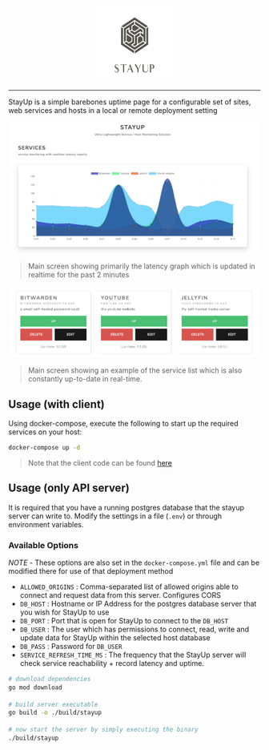 <p align="center">
  <img src=".github/media/logo.png" width="150px" height="150px" alt="StayUp Logo"/>
  
  <hr/>
</p>

StayUp is a simple barebones uptime page for a configurable set of sites, web services and hosts in a local or remote deployment setting

<p align="center">
  <img src=".github/media/main-screen.png" alt="StayUp Logo"/>
</p>

> Main screen showing primarily the latency graph which is updated in realtime for the past 2 minutes

<p align="center">
  <img src=".github/media/service-list.png" alt="StayUp Logo"/>
</p>

> Main screen showing an example of the service list which is also constantly up-to-date in real-time.

## Usage (with client)

Using docker-compose, execute the following to start up the required services on your host:

```bash
docker-compose up -d
```

> Note that the client code can be found [here](https://github.com/systemfiles/stay-up-client)

## Usage (only API server)

It is required that you have a running postgres database that the stayup server can write to. Modify the settings in a file (`.env`) or through environment variables.

### Available Options

*NOTE* - These options are also set in the `docker-compose.yml` file and can be modified there for use of that deployment method

- `ALLOWED_ORIGINS` : Comma-separated list of allowed origins able to connect and request data from this server. Configures CORS
- `DB_HOST` : Hostname or IP Address for the postgres database server that you wish for StayUp to use
- `DB_PORT` : Port that is open for StayUp to connect to the `DB_HOST`
- `DB_USER` : The user which has permissions to connect, read, write and update data for StayUp within the selected host database
- `DB_PASS` : Password for `DB_USER`
- `SERVICE_REFRESH_TIME_MS` : The frequency that the StayUp server will check service reachability + record latency and uptime.

```bash
# download dependencies
go mod download

# build server executable
go build -o ./build/stayup

# now start the server by simply executing the binary
./build/stayup
```